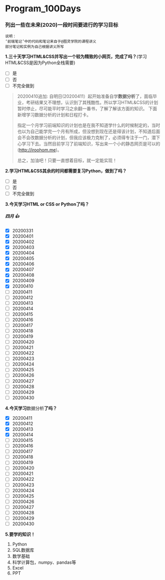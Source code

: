# Program_100Days
### 列出一些在未来(2020)一段时间要进行的学习目标

~~~
说明：
‘前端笔记’中的代码和笔记来自于@图灵学院的课程讲义
部分笔记和实例为自己根据讲义所写
~~~

**1.三十天学习HTML&CSS并写出一个较为精致的小网页，完成了吗？**(学习HTML&CSS是因为Python全栈需要)

- [ ] 是
- [ ] 否 
- [ ] 不完全做到

>20200410追加:
>自明日(20200411）起开始准备自学**数据分析**了，面临毕业，考研结果又不理想，认识到了其残酷性。所以学习HTML&CSS的计划暂时停止，尽可能平时学习之余翻一番书，了解了解该方面的知识。
>下面新增学习数据分析的计划和日程打卡。
>
>指定一个月学习前端知识的计划也是在我不知道学什么的时候制定的，当时也以为自己能学完一个月有所成，但没想到现在还是得该计划，不知道后面会不会改数据分析的计划，但我应该极力克制了，必须得专注于一门，潜下心学习下去。当然目前学习了前端知识，写出来一个小的静态网页是可以的(http://iroohom.me)。
>
>总之，加油吧！只要一直想着目标，就一定能实现！


**2.学习HTML&CSS其余的时间都需要复习Python，做到了吗？**
- [ ] 是
- [ ] 否
- [ ] 不完全做到 

**3.今天学习HTML or CSS or Python了吗？**  

##### 四月 :+1:
- [x] 20200331 
- [x] 20200401 
- [x] 20200402 
- [x] 20200403 
- [x] 20200404 
- [x] 20200405 
- [x] 20200406 
- [x] 20200407 
- [x] 20200408 
- [x] 20200409 
- [x] 20200410 
- [ ] 20200411 
- [ ] 20200412 
- [ ] 20200413 
- [ ] 20200414 
- [ ] 20200415 
- [ ] 20200416 
- [ ] 20200417 
- [ ] 20200418 
- [ ] 20200419 
- [ ] 20200420 
- [ ] 20200421 
- [ ] 20200422 
- [ ] 20200423 
- [ ] 20200424 
- [ ] 20200425 
- [ ] 20200426 
- [ ] 20200427 
- [ ] 20200428 
- [ ] 20200429 
- [ ] 20200430 

**4.今天学习**数据分析**了吗？**

- [x] 20200411 
- [x] 20200412 
- [x] 20200413 
- [x] 20200414 
- [ ] 20200415 
- [ ] 20200416 
- [ ] 20200417 
- [ ] 20200418 
- [ ] 20200419 
- [ ] 20200420 
- [ ] 20200421 
- [ ] 20200422 
- [ ] 20200423 
- [ ] 20200424 
- [ ] 20200425 
- [ ] 20200426 
- [ ] 20200427 
- [ ] 20200428 
- [ ] 20200429 
- [ ] 20200430

**5.要学的知识！**
1. Python
2. SQL数据库
3. 数学基础
4. 科学计算包，numpy、pandas等
5. Excel
6. PPT 
